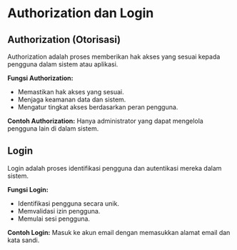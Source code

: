 # Authorization dan Login

## Authorization (Otorisasi)
Authorization adalah proses memberikan hak akses yang sesuai kepada pengguna dalam sistem atau aplikasi.

**Fungsi Authorization:**
- Memastikan hak akses yang sesuai.
- Menjaga keamanan data dan sistem.
- Mengatur tingkat akses berdasarkan peran pengguna.

**Contoh Authorization:** 
Hanya administrator yang dapat mengelola pengguna lain di dalam sistem.

## Login
Login adalah proses identifikasi pengguna dan autentikasi mereka dalam sistem.

**Fungsi Login:**
- Identifikasi pengguna secara unik.
- Memvalidasi izin pengguna.
- Memulai sesi pengguna.

**Contoh Login:**
Masuk ke akun email dengan memasukkan alamat email dan kata sandi.
